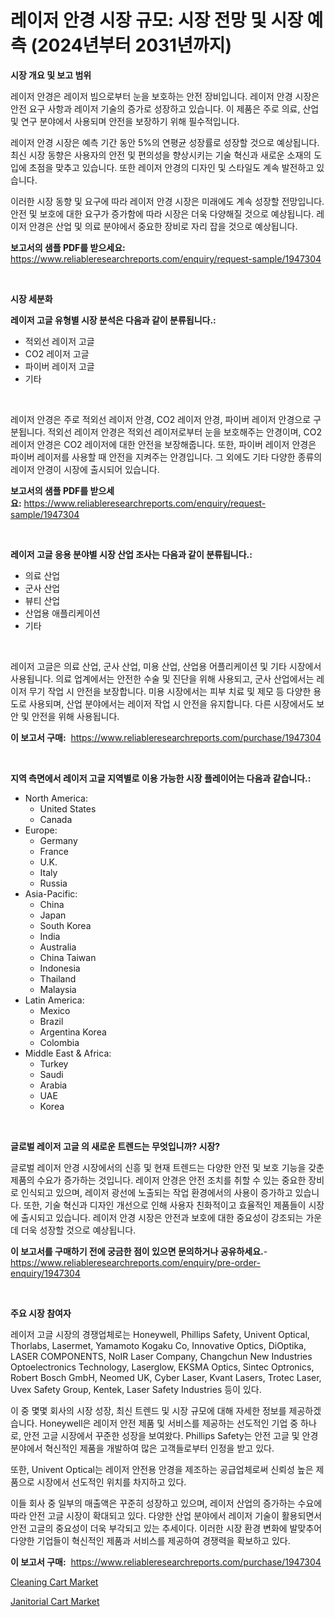 <p><h1>레이저 안경 시장 규모: 시장 전망 및 시장 예측 (2024년부터 2031년까지)</h1></p><p><strong>시장 개요 및 보고 범위</strong></p>
<p><p> </p><p>레이저 안경은 레이저 빔으로부터 눈을 보호하는 안전 장비입니다. 레이저 안경 시장은 안전 요구 사항과 레이저 기술의 증가로 성장하고 있습니다. 이 제품은 주로 의료, 산업 및 연구 분야에서 사용되며 안전을 보장하기 위해 필수적입니다. </p><p>레이저 안경 시장은 예측 기간 동안 5%의 연평균 성장률로 성장할 것으로 예상됩니다. 최신 시장 동향은 사용자의 안전 및 편의성을 향상시키는 기술 혁신과 새로운 소재의 도입에 초점을 맞추고 있습니다. 또한 레이저 안경의 디자인 및 스타일도 계속 발전하고 있습니다.</p><p>이러한 시장 동향 및 요구에 따라 레이저 안경 시장은 미래에도 계속 성장할 전망입니다. 안전 및 보호에 대한 요구가 증가함에 따라 시장은 더욱 다양해질 것으로 예상됩니다. 레이저 안경은 산업 및 의료 분야에서 중요한 장비로 자리 잡을 것으로 예상됩니다.</p></p>
<p><strong>보고서의 샘플 PDF를 받으세요:</strong> <a href="https://www.reliableresearchreports.com/enquiry/request-sample/1947304">https://www.reliableresearchreports.com/enquiry/request-sample/1947304</a></p>
<p>&nbsp;</p>
<p><strong>시장 세분화</strong></p>
<p><strong>레이저 고글 유형별 시장 분석은 다음과 같이 분류됩니다.:</strong></p>
<p><ul><li>적외선 레이저 고글</li><li>CO2 레이저 고글</li><li>파이버 레이저 고글</li><li>기타</li></ul></p>
<p>&nbsp;</p>
<p><p>레이저 안경은 주로 적외선 레이저 안경, CO2 레이저 안경, 파이버 레이저 안경으로 구분됩니다. 적외선 레이저 안경은 적외선 레이저로부터 눈을 보호해주는 안경이며, CO2 레이저 안경은 CO2 레이저에 대한 안전을 보장해줍니다. 또한, 파이버 레이저 안경은 파이버 레이저를 사용할 때 안전을 지켜주는 안경입니다. 그 외에도 기타 다양한 종류의 레이저 안경이 시장에 출시되어 있습니다.</p></p>
<p><strong>보고서의 샘플 PDF를 받으세요:</strong>&nbsp;<a href="https://www.reliableresearchreports.com/enquiry/request-sample/1947304">https://www.reliableresearchreports.com/enquiry/request-sample/1947304</a></p>
<p>&nbsp;</p>
<p><strong> 레이저 고글 응용 분야별 시장 산업 조사는 다음과 같이 분류됩니다.:</strong></p>
<p><ul><li>의료 산업</li><li>군사 산업</li><li>뷰티 산업</li><li>산업용 애플리케이션</li><li>기타</li></ul></p>
<p>&nbsp;</p>
<p><p>레이저 고글은 의료 산업, 군사 산업, 미용 산업, 산업용 어플리케이션 및 기타 시장에서 사용됩니다. 의료 업계에서는 안전한 수술 및 진단을 위해 사용되고, 군사 산업에서는 레이저 무기 작업 시 안전을 보장합니다. 미용 시장에서는 피부 치료 및 제모 등 다양한 용도로 사용되며, 산업 분야에서는 레이저 작업 시 안전을 유지합니다. 다른 시장에서도 보안 및 안전을 위해 사용됩니다.</p></p>
<p><strong>이 보고서 구매:</strong>&nbsp; <a href="https://www.reliableresearchreports.com/purchase/1947304">https://www.reliableresearchreports.com/purchase/1947304</a></p>
<p>&nbsp;</p>
<p><strong>지역 측면에서 레이저 고글 지역별로 이용 가능한 시장 플레이어는 다음과 같습니다.:</strong></p>
<p><ul>
    <li>
        North America:
        <ul>
            <li>United States</li>
            <li>Canada</li>
        </ul>
    </li>
    <li>
        Europe:
        <ul>
            <li>Germany</li>
            <li>France</li>
            <li>U.K.</li>
            <li>Italy</li>
            <li>Russia</li>
        </ul>
    </li>
    <li>
        Asia-Pacific:
        <ul>
            <li>China</li>
            <li>Japan</li>
            <li>South Korea</li>
            <li>India</li>
            <li>Australia</li>
            <li>China Taiwan</li>
            <li>Indonesia</li>
            <li>Thailand</li>
            <li>Malaysia</li>
        </ul>
    </li>
    <li>
        Latin America:
        <ul>
            <li>Mexico</li>
            <li>Brazil</li>
            <li>Argentina Korea</li>
            <li>Colombia</li>
        </ul>
    </li>
    <li>
        Middle East & Africa:
        <ul>
            <li>Turkey</li>
            <li>Saudi</li>
            <li>Arabia</li>
            <li>UAE</li>
            <li>Korea</li>
        </ul>
    </li>
    </ul></p>
<p>&nbsp;</p>
<p><strong>글로벌 레이저 고글 의 새로운 트렌드는 무엇입니까? 시장?</strong></p>
<p><p>글로벌 레이저 안경 시장에서의 신흥 및 현재 트렌드는 다양한 안전 및 보호 기능을 갖춘 제품의 수요가 증가하는 것입니다. 레이저 안경은 안전 조치를 취할 수 있는 중요한 장비로 인식되고 있으며, 레이저 광선에 노출되는 작업 환경에서의 사용이 증가하고 있습니다. 또한, 기술 혁신과 디자인 개선으로 인해 사용자 친화적이고 효율적인 제품들이 시장에 출시되고 있습니다. 레이저 안경 시장은 안전과 보호에 대한 중요성이 강조되는 가운데 더욱 성장할 것으로 예상됩니다.</p></p>
<p><strong>이 보고서를 구매하기 전에 궁금한 점이 있으면 문의하거나 공유하세요.</strong>- <a href="https://www.reliableresearchreports.com/enquiry/pre-order-enquiry/1947304">https://www.reliableresearchreports.com/enquiry/pre-order-enquiry/1947304</a></p>
<p>&nbsp;</p>
<p><strong>주요 시장 참여자</strong></p>
<p><p>레이저 고글 시장의 경쟁업체로는 Honeywell, Phillips Safety, Univent Optical, Thorlabs, Lasermet, Yamamoto Kogaku Co, Innovative Optics, DiOptika, LASER COMPONENTS, NoIR Laser Company, Changchun New Industries Optoelectronics Technology, Laserglow, EKSMA Optics, Sintec Optronics, Robert Bosch GmbH, Neomed UK, Cyber Laser, Kvant Lasers, Trotec Laser, Uvex Safety Group, Kentek, Laser Safety Industries 등이 있다.</p><p>이 중 몇몇 회사의 시장 성장, 최신 트렌드 및 시장 규모에 대해 자세한 정보를 제공하겠습니다. Honeywell은 레이저 안전 제품 및 서비스를 제공하는 선도적인 기업 중 하나로, 안전 고글 시장에서 꾸준한 성장을 보여왔다. Phillips Safety는 안전 고글 및 안경 분야에서 혁신적인 제품을 개발하여 많은 고객들로부터 인정을 받고 있다.</p><p>또한, Univent Optical는 레이저 안전용 안경을 제조하는 공급업체로써 신뢰성 높은 제품으로 시장에서 선도적인 위치를 차지하고 있다.</p><p>이들 회사 중 일부의 매출액은 꾸준히 성장하고 있으며, 레이저 산업의 증가하는 수요에 따라 안전 고글 시장이 확대되고 있다. 다양한 산업 분야에서 레이저 기술이 활용되면서 안전 고글의 중요성이 더욱 부각되고 있는 추세이다. 이러한 시장 환경 변화에 발맞추어 다양한 기업들이 혁신적인 제품과 서비스를 제공하여 경쟁력을 확보하고 있다.</p></p>
<p><strong>이 보고서 구매:</strong>&nbsp;&nbsp;<a href="https://www.reliableresearchreports.com/purchase/1947304">https://www.reliableresearchreports.com/purchase/1947304</a></p>
<p><p><a href="https://view.publitas.com/reportprime-1/cleaning-cart-market-size-growing-and-forecasted-for-period-from-2024-2031-and-provides-complete-market-analysis-of-this-market/">Cleaning Cart Market</a></p><p><a href="https://view.publitas.com/reportprime-1/janitorial-cart-market-research-report-forecasted-for-period-from-2024-2031-by-market-type-market-application-and-region/">Janitorial Cart Market</a></p></p>
